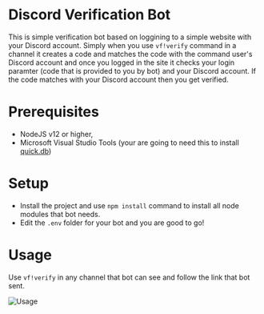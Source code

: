 # Discord Verification Bot
This is simple verification bot based on loggining to a simple website with your Discord account. Simply when you use `vf!verify` command in a channel it creates a code and matches the code with the command user's Discord account and once you logged in the site it checks your login paramter (code that is provided to you by bot) and your Discord account. If the code matches with your Discord account then you get verified.

# Prerequisites
- NodeJS v12 or higher, <br />
- Microsoft Visual Studio Tools (your are going to need this to install [quick.db](https://www.npmjs.com/package/quick.db))

# Setup
- Install the project and use `npm install` command to install all node modules that bot needs. <br />
- Edit the `.env` folder for your bot and you are good to go!

# Usage
Use `vf!verify` in any channel that bot can see and follow the link that bot sent.

![Usage](https://media.giphy.com/media/gDHGEViMMrRZgStsuZ/giphy.gif)
